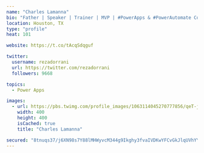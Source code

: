 ```yaml
---
name: "Charles Lamanna"
bio: "Father | Speaker | Trainer | MVP | #PowerApps & #PowerAutomate Community Super User | YouTuber Right-pointing triangle http://youtube.com/c/rezadorrani | Learn - Share - Clockwise rightwards and leftwards open circle arrows"
location: Houston, TX
type: "profile"
heat: 101

website: https://t.co/tAcqSdqguf

twitter:
  username: rezadorrani
  url: https://twitter.com/rezadorrani
  followers: 9668

topics:
  - Power Apps

images:
  - url: https://pbs.twimg.com/profile_images/1063114045270777856/qeT-jpWr_400x400.jpg
    width: 400
    height: 400
    isCached: true
    title: "Charles Lamanna"

secured: "8tnuqs37/j6XN98s7Y88lMHWyvcM344g9Ikghy3fvaIVDKwYFCvGkJlqUVhYYGgvpCv0EacDFZtEAQ6Yivk0lYLk7fgMMo0JKOFVyu30KI6B+nhbvONvo3tRqgkIzRH7yedpFFjZkQFD/wrIFciZECqCVcDvju26P1TdT8VWHlhqA5xyIAQAkuc+aSUl51QdCbouB1p1KB9iZuQ8CvR9vjQFF+T8PmkWVxsrP3Bbwuelxvh/faYIkCLw4mbJS2d6Mp5DhecdcmpfE6Y5FCkme7ZbIBAxNCXEmeMolvXzO2HUcV+G5QI4Xili7IyfKsDq5VPVpoyNDkDTGTMMUpxtg4SqlEGwu6bG0avjcMg5CeFCeADJEJjCrZc7eO7M35p9k77VKGi2GSBjT/KZ3sB50BwG26noAxNPON9bDKNg//g=;SAa8zH/pTndwmh9zauoVZw=="
---
```


